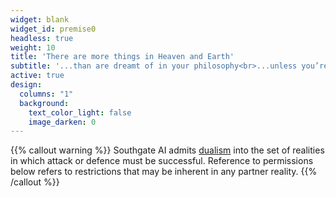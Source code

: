 ```yaml
---
widget: blank
widget_id: premise0
headless: true
weight: 10
title: 'There are more things in Heaven and Earth'
subtitle: '...than are dreamt of in your philosophy<br>...unless you’re a superintelligent AI<br>...in which case maybe you have it covered'
active: true
design:
  columns: "1"
  background:
    text_color_light: false
    image_darken: 0
---
```

{{% callout warning %}}
Southgate AI admits [dualism](https://en.wikipedia.org/wiki/Mind%E2%80%93body_dualism) into the set of realities in which attack or defence must be successful.
Reference to permissions below refers to restrictions that may be inherent in any partner reality.
{{% /callout %}}
